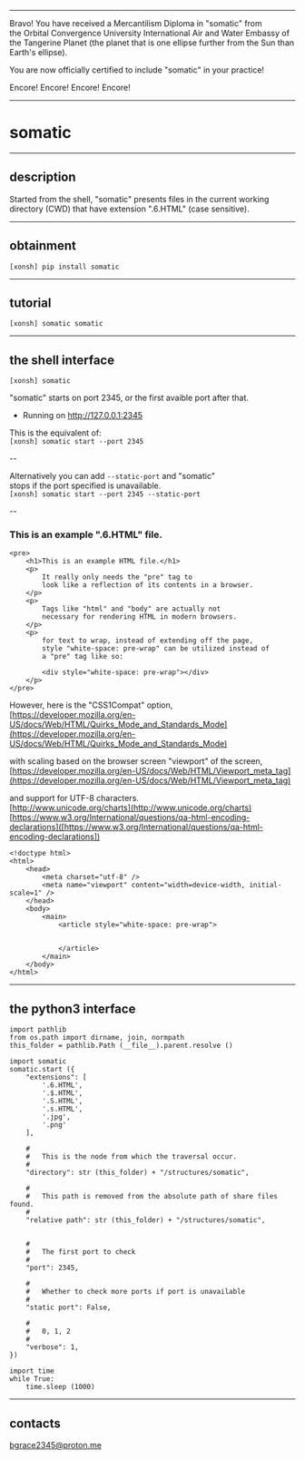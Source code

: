 


******

Bravo!  You have received a Mercantilism Diploma in "somatic" from   
the Orbital Convergence University International Air and Water 
Embassy of the Tangerine Planet (the planet that is one ellipse further from
the Sun than Earth's ellipse).

You are now officially certified to include "somatic" in your practice!

Encore! Encore! Encore! Encore!

******


# somatic

---

## description
Started from the shell, "somatic" presents files in the current working    
directory (CWD) that have extension ".6.HTML" (case sensitive).

---		
	
## obtainment
`[xonsh] pip install somatic`

---

## tutorial
`[xonsh] somatic somatic`

---	


## the shell interface
`[xonsh] somatic`

"somatic" starts on port 2345, or the first avaible port after that.  
 * Running on http://127.0.0.1:2345  

This is the equivalent of:   
`[xonsh] somatic start --port 2345`   

--
  
Alternatively you can add `--static-port` and "somatic"   
stops if the port specified is unavailable.  
`[xonsh] somatic start --port 2345 --static-port`   

--

### This is an example ".6.HTML" file.


```
<pre>
	<h1>This is an example HTML file.</h1>
	<p>
		It really only needs the "pre" tag to    
		look like a reflection of its contents in a browser.   
	</p>   
	<p>
		Tags like "html" and "body" are actually not   
		necessary for rendering HTML in modern browsers.  
	</p>   
	<p>  
		for text to wrap, instead of extending off the page,    
		style "white-space: pre-wrap" can be utilized instead of 
		a "pre" tag like so:
		
		<div style="white-space: pre-wrap"></div>
	</p>
</pre>
```


However, here is the "CSS1Compat" option,   
[https://developer.mozilla.org/en-US/docs/Web/HTML/Quirks_Mode_and_Standards_Mode](https://developer.mozilla.org/en-US/docs/Web/HTML/Quirks_Mode_and_Standards_Mode)   

with scaling based on the browser screen "viewport" of the screen,  
[https://developer.mozilla.org/en-US/docs/Web/HTML/Viewport_meta_tag](https://developer.mozilla.org/en-US/docs/Web/HTML/Viewport_meta_tag)  

and support for UTF-8 characters.    
[http://www.unicode.org/charts](http://www.unicode.org/charts)    
[https://www.w3.org/International/questions/qa-html-encoding-declarations]([https://www.w3.org/International/questions/qa-html-encoding-declarations])     



```
<!doctype html>
<html>
	<head>	
		<meta charset="utf-8" />
		<meta name="viewport" content="width=device-width, initial-scale=1" />
	</head>
	<body>
		<main>
			<article style="white-space: pre-wrap">
				
			
			</article>
		</main>
	</body>
</html>
```

---

## the python3 interface
```
import pathlib
from os.path import dirname, join, normpath
this_folder = pathlib.Path (__file__).parent.resolve ()

import somatic
somatic.start ({
	"extensions": [ 
		'.6.HTML',
		'.$.HTML',
		'.S.HTML',
		'.s.HTML', 
		'.jpg', 
		'.png' 
	],
	
	#
	#	This is the node from which the traversal occur.
	#
	"directory": str (this_folder) + "/structures/somatic",
	
	#
	#	This path is removed from the absolute path of share files found.
	#
	"relative path": str (this_folder) + "/structures/somatic",
	
	
	#
	#	The first port to check
	#
	"port": 2345,
	
	#
	#	Whether to check more ports if port is unavailable
	#
	"static port": False,
	
	#
	#	0, 1, 2
	#
	"verbose": 1,
})

import time
while True:
	time.sleep (1000)
```

---

## contacts
bgrace2345@proton.me

